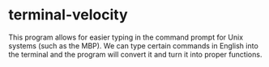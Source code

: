# terminal-velocity
This program allows for easier typing in the command prompt for Unix systems (such as the MBP). We can type certain commands in English into the terminal and the program will convert it and turn it into proper functions.
